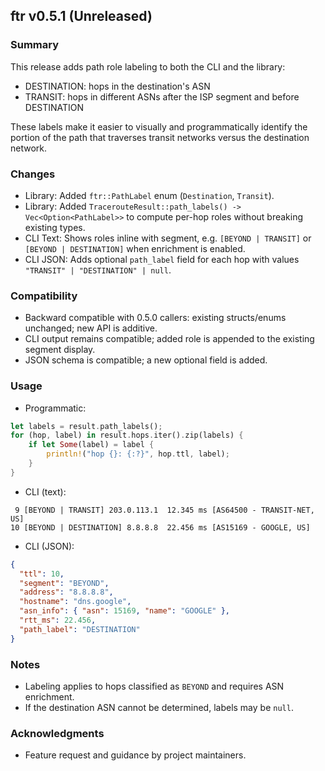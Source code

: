 ## ftr v0.5.1 (Unreleased)

### Summary

This release adds path role labeling to both the CLI and the library:
- DESTINATION: hops in the destination's ASN
- TRANSIT: hops in different ASNs after the ISP segment and before DESTINATION

These labels make it easier to visually and programmatically identify the portion of the path that traverses transit networks versus the destination network.

### Changes

- Library: Added `ftr::PathLabel` enum (`Destination`, `Transit`).
- Library: Added `TracerouteResult::path_labels() -> Vec<Option<PathLabel>>` to compute per-hop roles without breaking existing types.
- CLI Text: Shows roles inline with segment, e.g. `[BEYOND | TRANSIT]` or `[BEYOND | DESTINATION]` when enrichment is enabled.
- CLI JSON: Adds optional `path_label` field for each hop with values `"TRANSIT" | "DESTINATION" | null`.

### Compatibility

- Backward compatible with 0.5.0 callers: existing structs/enums unchanged; new API is additive.
- CLI output remains compatible; added role is appended to the existing segment display.
- JSON schema is compatible; a new optional field is added.

### Usage

- Programmatic:
```rust
let labels = result.path_labels();
for (hop, label) in result.hops.iter().zip(labels) {
    if let Some(label) = label {
        println!("hop {}: {:?}", hop.ttl, label);
    }
}
```

- CLI (text):
```
 9 [BEYOND | TRANSIT] 203.0.113.1  12.345 ms [AS64500 - TRANSIT-NET, US]
10 [BEYOND | DESTINATION] 8.8.8.8  22.456 ms [AS15169 - GOOGLE, US]
```

- CLI (JSON):
```json
{
  "ttl": 10,
  "segment": "BEYOND",
  "address": "8.8.8.8",
  "hostname": "dns.google",
  "asn_info": { "asn": 15169, "name": "GOOGLE" },
  "rtt_ms": 22.456,
  "path_label": "DESTINATION"
}
```

### Notes

- Labeling applies to hops classified as `BEYOND` and requires ASN enrichment.
- If the destination ASN cannot be determined, labels may be `null`.

### Acknowledgments

- Feature request and guidance by project maintainers.

